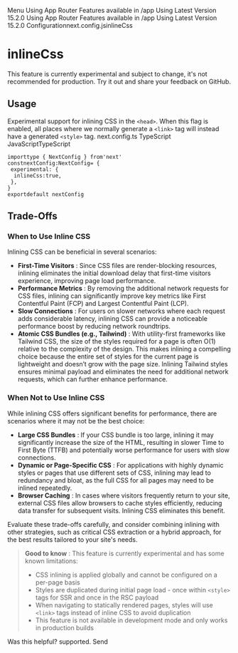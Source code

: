 Menu
Using App Router
Features available in /app
Using Latest Version
15.2.0
Using App Router
Features available in /app
Using Latest Version
15.2.0
Configurationnext.config.jsinlineCss
# inlineCss
This feature is currently experimental and subject to change, it's not recommended for production. Try it out and share your feedback on GitHub.
## Usage
Experimental support for inlining CSS in the `<head>`. When this flag is enabled, all places where we normally generate a `<link>` tag will instead have a generated `<style>` tag.
next.config.ts
TypeScript
JavaScriptTypeScript
```
importtype { NextConfig } from'next'
constnextConfig:NextConfig= {
 experimental: {
  inlineCss:true,
 },
}
exportdefault nextConfig
```

## Trade-Offs
### When to Use Inline CSS
Inlining CSS can be beneficial in several scenarios:
  * **First-Time Visitors** : Since CSS files are render-blocking resources, inlining eliminates the initial download delay that first-time visitors experience, improving page load performance.
  * **Performance Metrics** : By removing the additional network requests for CSS files, inlining can significantly improve key metrics like First Contentful Paint (FCP) and Largest Contentful Paint (LCP).
  * **Slow Connections** : For users on slower networks where each request adds considerable latency, inlining CSS can provide a noticeable performance boost by reducing network roundtrips.
  * **Atomic CSS Bundles (e.g., Tailwind)** : With utility-first frameworks like Tailwind CSS, the size of the styles required for a page is often O(1) relative to the complexity of the design. This makes inlining a compelling choice because the entire set of styles for the current page is lightweight and doesn’t grow with the page size. Inlining Tailwind styles ensures minimal payload and eliminates the need for additional network requests, which can further enhance performance.


### When Not to Use Inline CSS
While inlining CSS offers significant benefits for performance, there are scenarios where it may not be the best choice:
  * **Large CSS Bundles** : If your CSS bundle is too large, inlining it may significantly increase the size of the HTML, resulting in slower Time to First Byte (TTFB) and potentially worse performance for users with slow connections.
  * **Dynamic or Page-Specific CSS** : For applications with highly dynamic styles or pages that use different sets of CSS, inlining may lead to redundancy and bloat, as the full CSS for all pages may need to be inlined repeatedly.
  * **Browser Caching** : In cases where visitors frequently return to your site, external CSS files allow browsers to cache styles efficiently, reducing data transfer for subsequent visits. Inlining CSS eliminates this benefit.


Evaluate these trade-offs carefully, and consider combining inlining with other strategies, such as critical CSS extraction or a hybrid approach, for the best results tailored to your site's needs.
> **Good to know** :
> This feature is currently experimental and has some known limitations:
>   * CSS inlining is applied globally and cannot be configured on a per-page basis
>   * Styles are duplicated during initial page load - once within `<style>` tags for SSR and once in the RSC payload
>   * When navigating to statically rendered pages, styles will use `<link>` tags instead of inline CSS to avoid duplication
>   * This feature is not available in development mode and only works in production builds
> 

Was this helpful?
supported.
Send
